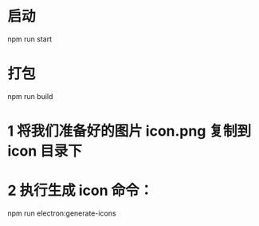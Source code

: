 # 启动

npm run start

# 打包

npm run build

# 1 将我们准备好的图片 icon.png 复制到 icon 目录下

# 2 执行生成 icon 命令：

npm run electron:generate-icons
